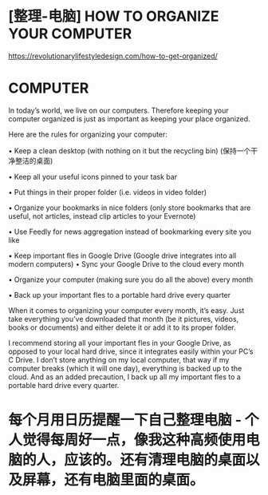 


# [整理-电脑] HOW TO ORGANIZE YOUR COMPUTER

https://revolutionarylifestyledesign.com/how-to-get-organized/

 # COMPUTER
 
In today’s world, we live on our computers. Therefore keeping your computer organized is just
as important as keeping your place organized.

Here are the rules for organizing your computer:

• Keep a clean desktop (with nothing on it but the recycling bin) (保持一个干净整洁的桌面)

• Keep all your useful icons pinned to your task bar

• Put things in their proper folder (i.e. videos in video folder)

• Organize your bookmarks in nice folders (only store bookmarks that are useful, not articles,
instead clip articles to your Evernote)

• Use Feedly for news aggregation instead of bookmarking every site you like

•	 Keep important fles in Google Drive (Google drive integrates into all modern computers)
•	 Sync your Google Drive to the cloud every month

•	 Organize your computer (making sure you do all the above) every month

•	 Back up your important fles to a portable hard drive every quarter

When it comes to organizing your computer every month, it’s easy. Just take everything you’ve
downloaded that month (be it pictures, videos, books or documents) and either delete it or add
it to its proper folder.

I recommend storing all your important fles in your Google Drive, as opposed to your local
hard drive, since it integrates easily within your PC’s C Drive. I don’t store anything on my local
computer, that way if my computer breaks (which it will one day), everything is backed up to
the cloud. And as an added precaution, I back up all my important fles to a portable hard drive
every quarter.



# 每个月用日历提醒一下自己整理电脑 - 个人觉得每周好一点，像我这种高频使用电脑的人，应该的。还有清理电脑的桌面以及屏幕，还有电脑里面的桌面。

